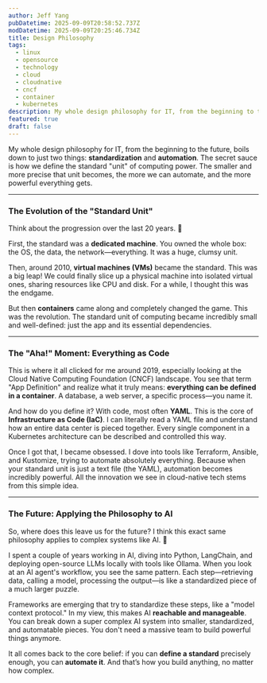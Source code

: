 ```yaml
---
author: Jeff Yang
pubDatetime: 2025-09-09T20:58:52.737Z
modDatetime: 2025-09-09T20:25:46.734Z
title: Design Philosophy
tags:
  - linux
  - opensource
  - technology
  - cloud
  - cloudnative
  - cncf
  - container
  - kubernetes
description: My whole design philosophy for IT, from the beginning to the future, boils down to just two things: **standardization** and **automation**. The secret sauce is how we define the standard "unit" of computing power. The smaller and more precise that unit becomes, the more we can automate, and the more powerful everything gets.
featured: true
draft: false
---
```


My whole design philosophy for IT, from the beginning to the future, boils down to just two things: **standardization** and **automation**. The secret sauce is how we define the standard "unit" of computing power. The smaller and more precise that unit becomes, the more we can automate, and the more powerful everything gets.

***

### The Evolution of the "Standard Unit"

Think about the progression over the last 20 years. 📜

First, the standard was a **dedicated machine**. You owned the whole box: the OS, the data, the network—everything. It was a huge, clumsy unit.

Then, around 2010, **virtual machines (VMs)** became the standard. This was a big leap! We could finally slice up a physical machine into isolated virtual ones, sharing resources like CPU and disk. For a while, I thought this was the endgame.

But then **containers** came along and completely changed the game. This was the revolution. The standard unit of computing became incredibly small and well-defined: just the app and its essential dependencies.

***

### The "Aha!" Moment: Everything as Code

This is where it all clicked for me around 2019, especially looking at the Cloud Native Computing Foundation (CNCF) landscape. You see that term "App Definition" and realize what it truly means: **everything can be defined in a container**. A database, a web server, a specific process—you name it.

And how do you define it? With code, most often **YAML**. This is the core of **Infrastructure as Code (IaC)**. I can literally read a YAML file and understand how an entire data center is pieced together. Every single component in a Kubernetes architecture can be described and controlled this way.

Once I got that, I became obsessed. I dove into tools like Terraform, Ansible, and Kustomize, trying to automate absolutely everything. Because when your standard unit is just a text file (the YAML), automation becomes incredibly powerful. All the innovation we see in cloud-native tech stems from this simple idea.

***

### The Future: Applying the Philosophy to AI

So, where does this leave us for the future? I think this exact same philosophy applies to complex systems like AI. 🤖

I spent a couple of years working in AI, diving into Python, LangChain, and deploying open-source LLMs locally with tools like Ollama. When you look at an AI agent's workflow, you see the same pattern. Each step—retrieving data, calling a model, processing the output—is like a standardized piece of a much larger puzzle.

Frameworks are emerging that try to standardize these steps, like a "model context protocol." In my view, this makes AI **reachable and manageable**. You can break down a super complex AI system into smaller, standardized, and automatable pieces. You don't need a massive team to build powerful things anymore.

It all comes back to the core belief: if you can **define a standard** precisely enough, you can **automate it**. And that’s how you build anything, no matter how complex.